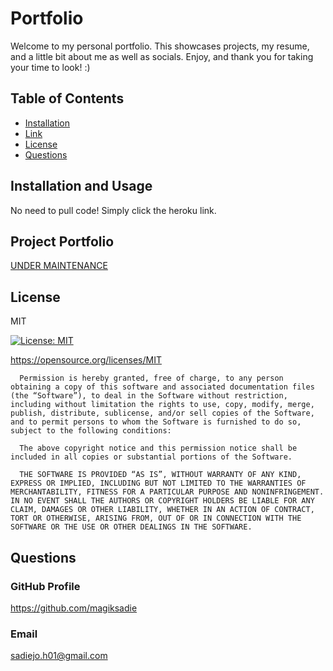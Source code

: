 # Portfolio

Welcome to my personal portfolio. This showcases projects, my resume, and a little bit about me as well as socials. Enjoy, and thank you for taking your time to look! :)

## Table of Contents
* [Installation](#installation-and-usage)
* [Link](#link)
* [License](#license)
* [Questions](#questions)

## Installation and Usage

No need to pull code! Simply click the heroku link.

## Project Portfolio

[UNDER MAINTENANCE](https://pure-lake-62631.herokuapp.com/)
## License 

MIT

[![License: MIT](https://img.shields.io/badge/License-MIT-yellow.svg)](https://opensource.org/licenses/MIT)

https://opensource.org/licenses/MIT


      Permission is hereby granted, free of charge, to any person obtaining a copy of this software and associated documentation files (the “Software”), to deal in the Software without restriction, including without limitation the rights to use, copy, modify, merge, publish, distribute, sublicense, and/or sell copies of the Software, and to permit persons to whom the Software is furnished to do so, subject to the following conditions:

      The above copyright notice and this permission notice shall be included in all copies or substantial portions of the Software.
      
      THE SOFTWARE IS PROVIDED “AS IS”, WITHOUT WARRANTY OF ANY KIND, EXPRESS OR IMPLIED, INCLUDING BUT NOT LIMITED TO THE WARRANTIES OF MERCHANTABILITY, FITNESS FOR A PARTICULAR PURPOSE AND NONINFRINGEMENT. IN NO EVENT SHALL THE AUTHORS OR COPYRIGHT HOLDERS BE LIABLE FOR ANY CLAIM, DAMAGES OR OTHER LIABILITY, WHETHER IN AN ACTION OF CONTRACT, TORT OR OTHERWISE, ARISING FROM, OUT OF OR IN CONNECTION WITH THE SOFTWARE OR THE USE OR OTHER DEALINGS IN THE SOFTWARE.


## Questions

### GitHub Profile

https://github.com/magiksadie

### Email

sadiejo.h01@gmail.com
